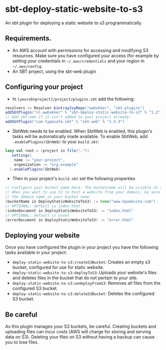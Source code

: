 # sbt-deploy-static-website-to-s3
An sbt plugin for deploying a static website to s3 programmatically.

## Requirements.
- An AWS account with permissions for accessing and modifying S3 resources. Make sure you have configured your access
(for example by setting your credentials in `~/.aws/credentials` and your region in `~/.aws/config`.
- An SBT project, using the sbt-web plugin

## Configuring your project
- In `[yoursbtproject]/project/plugins.sbt` add the following:
```sbt
resolvers += Resolver.bintrayIvyRepo("wwbakker", "sbt-plugins")
addSbtPlugin("nl.wwbakker" % "sbt-deploy-static-website-to-s3" % "1.2")
// Add sbt-web if it isn't added to your project already.
addSbtPlugin("com.typesafe.sbt" % "sbt-web" % "1.4.3")
```
- SbtWeb needs to be enabled. When SbtWeb is enabled, this plugin's
 tasks will be automatically made available. To enable SbtWeb, add `.enablePlugins(SbtWeb)` to your `build.sbt`:
```sbt
lazy val root = (project in file("."))
  .settings(
    name := "your-project",
    organization := "org.example"
  ).enablePlugins(SbtWeb)
```
- Then in your project's `build.sbt` set the following properties
```sbt
// Configure your bucket name here. The bucketname will be visible in the URL.
// When you want to use S3 to host a website from your domain, be sure to mirror
// the domain name in your bucket name
(bucketName in DeployStaticWebsiteToS3) := Some("www.mywebsite.com")
// OPTIONAL: default is index.html
(indexDocument in DeployStaticWebsiteToS3) := "index.html"
// OPTIONAL: default is unset
(errorDocument in DeployStaticWebsiteToS3) := "error.html"
```

## Deploying your website
Once you have configured the plugin in your project you have the
following tasks available in your project:
- `deploy-static-website-to-s3:createS3Bucket`: Creates an empty s3 bucket, configured for use for static website.
- `deploy-static-website-to-s3:deployToS3`: Uploads your website's files and deletes files in the bucket that do not pertain to your site.
- `deploy-static-website-to-s3:undeployFromS3`: Removes all files from the configured S3 bucket.
- `deploy-static-website-to-s3:deleteS3Bucket`: Deletes the configured S3 bucket.

## Be careful
As this plugin manages your S3 buckets, be careful. Creating buckets and uploading files can
incur costs (AWS will charge for storing and serving data on S3).
Deleting your files on S3 without having a backup can cause you to lose files.